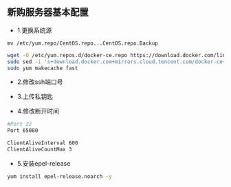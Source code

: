 ## 新购服务器基本配置

- 1.更换系统源

`mv /etc/yum.repo/CentOS.repo...CentOS.repo.Backup`

```bash
wget -O /etc/yum.repos.d/docker-ce.repo https://download.docker.com/linux/centos/docker-ce.repo
sudo sed -i 's+download.docker.com+mirrors.cloud.tencent.com/docker-ce+' /etc/yum.repos.d/docker-ce.repo
sudo yum makecache fast
```



- 2.修改ssh端口号

- 3.上传私钥匙

- 4.修改断开时间

```bash
#Port 22
Port 65080

ClientAliveInterval 600
ClientAliveCountMax 3
```



- 5.安装epel-release

```bash
yum install epel-release.noarch -y
```



